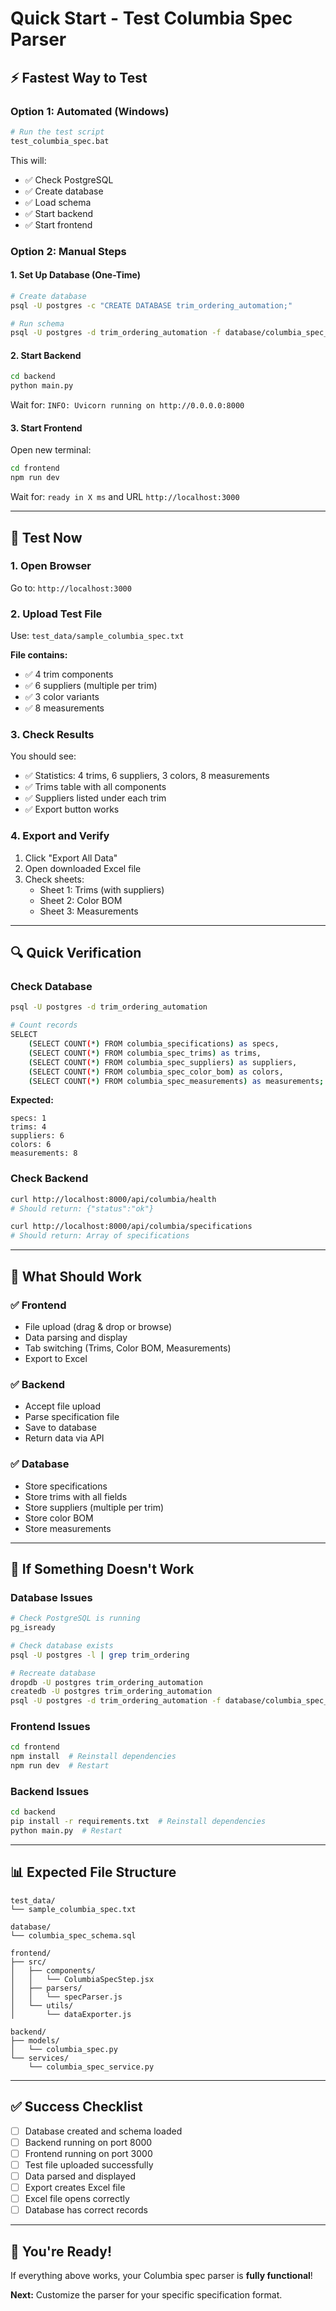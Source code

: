 # Quick Start - Test Columbia Spec Parser

## ⚡ Fastest Way to Test

### Option 1: Automated (Windows)

```bash
# Run the test script
test_columbia_spec.bat
```

This will:
- ✅ Check PostgreSQL
- ✅ Create database
- ✅ Load schema
- ✅ Start backend
- ✅ Start frontend

### Option 2: Manual Steps

#### 1. Set Up Database (One-Time)

```bash
# Create database
psql -U postgres -c "CREATE DATABASE trim_ordering_automation;"

# Run schema
psql -U postgres -d trim_ordering_automation -f database/columbia_spec_schema.sql
```

#### 2. Start Backend

```bash
cd backend
python main.py
```

Wait for: `INFO: Uvicorn running on http://0.0.0.0:8000`

#### 3. Start Frontend

Open new terminal:
```bash
cd frontend
npm run dev
```

Wait for: `ready in X ms` and URL `http://localhost:3000`

---

## 🧪 Test Now

### 1. Open Browser

Go to: `http://localhost:3000`

### 2. Upload Test File

Use: `test_data/sample_columbia_spec.txt`

**File contains:**
- ✅ 4 trim components
- ✅ 6 suppliers (multiple per trim)
- ✅ 3 color variants
- ✅ 8 measurements

### 3. Check Results

You should see:
- ✅ Statistics: 4 trims, 6 suppliers, 3 colors, 8 measurements
- ✅ Trims table with all components
- ✅ Suppliers listed under each trim
- ✅ Export button works

### 4. Export and Verify

1. Click "Export All Data"
2. Open downloaded Excel file
3. Check sheets:
   - Sheet 1: Trims (with suppliers)
   - Sheet 2: Color BOM
   - Sheet 3: Measurements

---

## 🔍 Quick Verification

### Check Database

```bash
psql -U postgres -d trim_ordering_automation

# Count records
SELECT 
    (SELECT COUNT(*) FROM columbia_specifications) as specs,
    (SELECT COUNT(*) FROM columbia_spec_trims) as trims,
    (SELECT COUNT(*) FROM columbia_spec_suppliers) as suppliers,
    (SELECT COUNT(*) FROM columbia_spec_color_bom) as colors,
    (SELECT COUNT(*) FROM columbia_spec_measurements) as measurements;
```

**Expected:**
```
specs: 1
trims: 4
suppliers: 6
colors: 6
measurements: 8
```

### Check Backend

```bash
curl http://localhost:8000/api/columbia/health
# Should return: {"status":"ok"}

curl http://localhost:8000/api/columbia/specifications
# Should return: Array of specifications
```

---

## 🎯 What Should Work

### ✅ Frontend

- File upload (drag & drop or browse)
- Data parsing and display
- Tab switching (Trims, Color BOM, Measurements)
- Export to Excel

### ✅ Backend

- Accept file upload
- Parse specification file
- Save to database
- Return data via API

### ✅ Database

- Store specifications
- Store trims with all fields
- Store suppliers (multiple per trim)
- Store color BOM
- Store measurements

---

## 🐛 If Something Doesn't Work

### Database Issues

```bash
# Check PostgreSQL is running
pg_isready

# Check database exists
psql -U postgres -l | grep trim_ordering

# Recreate database
dropdb -U postgres trim_ordering_automation
createdb -U postgres trim_ordering_automation
psql -U postgres -d trim_ordering_automation -f database/columbia_spec_schema.sql
```

### Frontend Issues

```bash
cd frontend
npm install  # Reinstall dependencies
npm run dev  # Restart
```

### Backend Issues

```bash
cd backend
pip install -r requirements.txt  # Reinstall dependencies
python main.py  # Restart
```

---

## 📊 Expected File Structure

```
test_data/
└── sample_columbia_spec.txt

database/
└── columbia_spec_schema.sql

frontend/
├── src/
│   ├── components/
│   │   └── ColumbiaSpecStep.jsx
│   ├── parsers/
│   │   └── specParser.js
│   └── utils/
│       └── dataExporter.js

backend/
├── models/
│   └── columbia_spec.py
└── services/
    └── columbia_spec_service.py
```

---

## ✅ Success Checklist

- [ ] Database created and schema loaded
- [ ] Backend running on port 8000
- [ ] Frontend running on port 3000
- [ ] Test file uploaded successfully
- [ ] Data parsed and displayed
- [ ] Export creates Excel file
- [ ] Excel file opens correctly
- [ ] Database has correct records

---

## 🎉 You're Ready!

If everything above works, your Columbia spec parser is **fully functional**!

**Next:** Customize the parser for your specific specification format.

